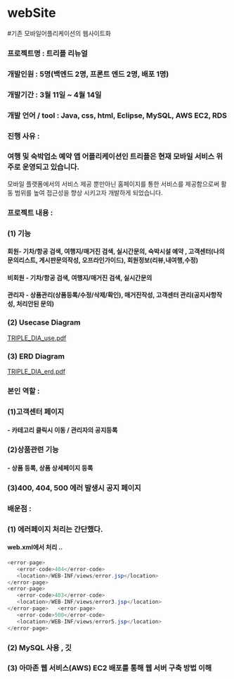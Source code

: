# webSite
#기존 모바일어플리케이션의 웹사이트화  
  
### 프로젝트명 : 트리플 리뉴얼  
### 개발인원 : 5명(백엔드 2명, 프론트 엔드 2명, 배포 1명)  
### 개발기간 : 3월 11일 ~ 4월 14일  
### 개발 언어 / tool : Java, css, html, Eclipse, MySQL, AWS EC2, RDS  
### 진행 사유 :   
### 여행 및 숙박업소 예약 앱 어플리케이션인 트리플은 현재 모바일 서비스 위주로 운영되고 있습니다. 
모바일 플랫폼에서의 서비스 제공 뿐만아닌 홈페이지를 통한 서비스를 제공함으로써 활동 범위를 높여 접근성을 향상 시키고자 개발하게 되었습니다. 
### 프로젝트 내용 :   
### (1) 기능   
#### 회원- 기차/항공 검색, 여행지/매거진 검색, 실시간문의, 숙박시설 예약 , 고객센터(나의 문의리스트, 게시판문의작성, 오프라인가이드), 회원정보(리뷰,내여행,수정)  
#### 비회원 - 기차/항공 검색, 여행지/매거진 검색, 실시간문의  
#### 관리자 - 상품관리(상품등록/수정/삭제/확인), 매거진작성, 고객센터 관리(공지사항작성, 처리안된 문의)  
### (2) Usecase Diagram  
[TRIPLE_DIA_use.pdf](https://github.com/kimtaeyeon10/webSite/files/8852381/TRIPLE_DIA_use.pdf)
  
### (3) ERD Diagram  
[TRIPLE_DIA_erd.pdf](https://github.com/kimtaeyeon10/webSite/files/8852383/TRIPLE_DIA_erd.pdf)  
  
### 본인 역할 :  
### (1)고객센터 페이지  
#### - 카테고리 클릭시 이동 / 관리자의 공지등록  
  
### (2)상품관련 기능  
#### - 상품 등록, 상품 상세페이지 등록  
  
### (3)400, 404, 500 에러 발생시 공지 페이지
  
### 배운점 :   
### (1) 에러페이지 처리는 간단했다.  
#### web.xml에서 <error-page>처리 ..   
```java
<error-page>  
   <error-code>404</error-code>  
   <location>/WEB-INF/views/error.jsp</location>  
</error-page>  
<error-page>  
   <error-code>403</error-code>  
   <location>/WEB-INF/views/error3.jsp</location>  
</error-page>   <error-page>  
   <error-code>500</error-code>  
   <location>/WEB-INF/views/error5.jsp</location>  
</error-page>  
```
### (2) MySQL 사용 , 깃  
  
### (3) 아마존 웹 서비스(AWS) EC2 배포를 통해 웹 서버 구축 방법 이해  
